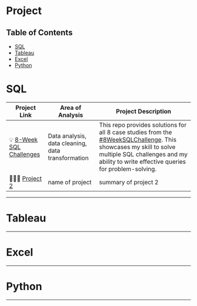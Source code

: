# Project

## Table of Contents
- [SQL](#sql)
- [Tableau](#tableau)
- [Excel](#excel)
- [Python](#python)

# SQL

| Project Link | Area of Analysis | Project Description | 
|---|---|---|
| 💡 [8-Week SQL Challenges](https://github.com/lengvangz/8-Week-SQL-Challenge) | Data analysis, data cleaning, data transformation | This repo provides solutions for all 8 case studies from the [#8WeekSQLChallenge](https://8weeksqlchallenge.com). This showcases my skill to solve multiple SQL challenges and my ability to write effective queries for problem-solving. | 
| 👩🏻‍⚕️ [Project 2](project2link) | name of project | summary of project 2 |

***

# Tableau


***

# Excel


***

# Python


***
